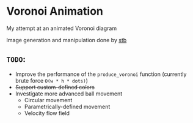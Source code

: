 # Voronoi Animation
My attempt at an animated Voronoi diagram

Image generation and manipulation done by [stb](https://github.com/nothings/stb)

## `TODO`:
- Improve the performance of the `produce_voronoi` function (currently brute force `O(w * h * dots)`)
- ~~Support custom-defined colors~~
- Investigate more advanced ball movement
  - Circular movement
  - Parametrically-defined movement
  - Velocity flow field
